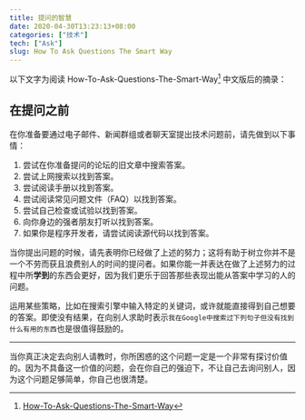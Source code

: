 ```yaml
---
title: 提问的智慧
date: 2020-04-30T13:23:13+08:00
categories: ["技术"]
tech: ["Ask"]
slug: How To Ask Questions The Smart Way
---
```


以下文字为阅读 How-To-Ask-Questions-The-Smart-Way[^1] 中文版后的摘录：

## 在提问之前

在你准备要通过电子邮件、新闻群组或者聊天室提出技术问题前，请先做到以下事情：

1. 尝试在你准备提问的论坛的旧文章中搜索答案。
2. 尝试上网搜索以找到答案。
3. 尝试阅读手册以找到答案。
4. 尝试阅读常见问题文件（FAQ）以找到答案。
5. 尝试自己检查或试验以找到答案。
6. 向你身边的强者朋友打听以找到答案。
7. 如果你是程序开发者，请尝试阅读源代码以找到答案。

当你提出问题的时候，请先表明你已经做了上述的努力；这将有助于树立你并不是一个不劳而获且浪费别人的时间的提问者。如果你能一并表达在做了上述努力的过程中所**学到**的东西会更好，因为我们更乐于回答那些表现出能从答案中学习的人的问题。

运用某些策略，比如在搜索引擎中输入特定的关键词，或许就能直接得到自己想要的答案。即使没有结果，在向别人求助时表示`我在Google中搜索过下列句子但没有找到什么有用的东西`也是很值得鼓励的。

---

当你真正决定去向别人请教时，你所困惑的这个问题一定是一个非常有探讨价值的。因为不具备这一价值的问题，会在你自己的强迫下，不让自己去询问别人，因为这个问题足够简单，你自己也很清楚。

[^1]: [How-To-Ask-Questions-The-Smart-Way](https://github.com/ryanhanwu/How-To-Ask-Questions-The-Smart-Way)